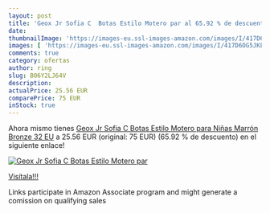```yaml
---
layout: post
title: 'Geox Jr Sofia C  Botas Estilo Motero par al 65.92 % de descuento'
date: 
thumbnailImage: 'https://images-eu.ssl-images-amazon.com/images/I/417D6OG5JKL._SL200_.jpg'
images: [ 'https://images-eu.ssl-images-amazon.com/images/I/417D6OG5JKL._SL200_.jpg' ]
comments: true
category: ofertas
author: ring
slug: B06Y2LJ64V
description:
actualPrice: 25.56 EUR
comparePrice: 75 EUR
inStock: true
---
```


Ahora mismo tienes [Geox Jr Sofia C  Botas Estilo Motero para Niñas  Marrón  Bronze   32 EU](https://www.amazon.es/dp/B06Y2LJ64V/?tag=tolees-21) a 25.56 EUR (original: 75 EUR) (65.92 %  de descuento) en el siguiente enlace!

[![Geox Jr Sofia C  Botas Estilo Motero par](https://images-eu.ssl-images-amazon.com/images/I/417D6OG5JKL._SL200_.jpg)](https://www.amazon.es/dp/B06Y2LJ64V/?tag=tolees-21)

[Visítala!!!](https://www.amazon.es/dp/B06Y2LJ64V/?tag=tolees-21)

Links participate in Amazon Associate program and might generate a comission on qualifying sales
